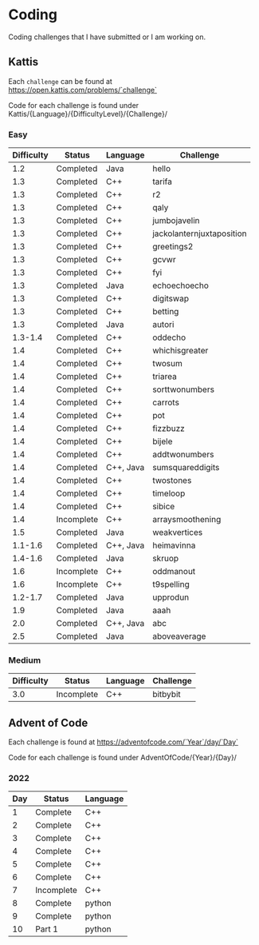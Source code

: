 # Coding
Coding challenges that I have submitted or I am working on.

## Kattis
Each `challenge` can be found at https://open.kattis.com/problems/`challenge`

Code for each challenge is found under Kattis/{Language}/{DifficultyLevel}/{Challenge}/

### Easy

| Difficulty | Status | Language | Challenge |
|------------|--------|----------|-----------|
| 1.2     | Completed  | Java      | hello                     |
| 1.3     | Completed  | C++       | tarifa                    |
| 1.3     | Completed  | C++       | r2                        |
| 1.3     | Completed  | C++       | qaly                      |
| 1.3     | Completed  | C++       | jumbojavelin              |
| 1.3     | Completed  | C++       | jackolanternjuxtaposition |
| 1.3     | Completed  | C++       | greetings2                |
| 1.3     | Completed  | C++       | gcvwr                     |
| 1.3     | Completed  | C++       | fyi                       |
| 1.3     | Completed  | Java      | echoechoecho              |
| 1.3     | Completed  | C++       | digitswap                 |
| 1.3     | Completed  | C++       | betting                   |
| 1.3     | Completed  | Java      | autori                    |
| 1.3-1.4 | Completed  | C++       | oddecho                   |
| 1.4     | Completed  | C++       | whichisgreater            |
| 1.4     | Completed  | C++       | twosum                    |
| 1.4     | Completed  | C++       | triarea                   |
| 1.4     | Completed  | C++       | sorttwonumbers            |
| 1.4     | Completed  | C++       | carrots                   |
| 1.4     | Completed  | C++       | pot                       |
| 1.4     | Completed  | C++       | fizzbuzz                  |
| 1.4     | Completed  | C++       | bijele                    |
| 1.4     | Completed  | C++       | addtwonumbers             |
| 1.4     | Completed  | C++, Java | sumsquareddigits          |
| 1.4     | Completed  | C++       | twostones                 |
| 1.4     | Completed  | C++       | timeloop                  |
| 1.4     | Completed  | C++       | sibice                    |
| 1.4     | Incomplete | C++       | arraysmoothening          |
| 1.5     | Completed  | Java      | weakvertices              |
| 1.1-1.6 | Completed  | C++, Java | heimavinna                |
| 1.4-1.6 | Completed  | Java      | skruop                    |
| 1.6     | Incomplete | C++       | oddmanout                 |
| 1.6     | Incomplete | C++       | t9spelling                |
| 1.2-1.7 | Completed  | Java      | upprodun                  |
| 1.9     | Completed  | Java      | aaah                      |
| 2.0     | Completed  | C++, Java | abc                       |
| 2.5     | Completed  | Java      | aboveaverage              |

### Medium

| Difficulty | Status | Language | Challenge |
|------------|--------|----------|-----------|
| 3.0       | Incomplete    | C++       | bitbybit |Passes half the tests

<!--
Old Table
| Difficulty| Challenge             | Status        | Language  |
|-------|---------------------------|---------------|-----------|
| Easy  | heimavinna                | Completed     | Java, C++ |
| Easy  | skruop                    | Completed     | Java      |
| Easy  | sumsquaredigits           | Incomplete    | Java      |
| Easy  | weakvertices              | Completed     | Java      |
| Easy  | addtwonumbers             | Completed     | C++       |
| Easy  | betting                   | Completed     | C++       |
| Easy  | carrots                   | Completed     | C++       |
| Easy  | fizzbuzz                  | Completed     | C++       |
| Easy  | fodelsedagsmemorisering   | Incomplete    | C++       |
| Easy  | r2                        | Completed     | C++       |
| Easy  | sorttwonumbers            | Completed     | C++       |
| Easy  | autori                    | Completed     | Java      |
| Easy  | upprodun                  | Completed     | Java      |
| Easy  | echoechoecho              | Completed     | Java      |
| Easy  | aboveaverage              | Completed     | Java      |
| Easy  | abc                       | Completed     | Java, C++ |
| Easy  | aaah                      | Completed     | Java      |
| Easy  | hello                     | Completed     | Java      |
| Easy  | bijele                    | Completed     | C++       |
| Easy  | oddecho                   | Completed     | C++       |
| Easy  | whichisgreater            | Completed     | C++       |
| Easy  | triarea                   | Completed     | C++       |
| Easy  | pot                       | Completed     | C++       |
| Easy  | twosum                    | Completed     | C++       |
| Easy  | qaly                      | Completed     | C++       |
| Easy  | digitswap                 | Completed     | C++       |
| Easy  | tarifa                    | Completed     | C++       |
| Easy  | greetings2                | Completed     | C++       |
| Easy  | jumbojavelin              | Completed     | C++       |
| Easy  | jackolanternjuxtaposition | Completed     | C++       |
| Easy  | gcvwr                     | Completed     | C++       |
| Easy  | fyi                       | Completed     | C++       |
| Medium| bitbybit                  | Incomplete    | C++       |Passes half the tests

Template for new row
| temp| temp| temp| temp|
a `--` at the end of row means row not included in repo yet
-->

## Advent of Code

Each challenge is found at https://adventofcode.com/`Year`/day/`Day`

Code for each challenge is found under AdventOfCode/{Year}/{Day}/

### 2022

| Day | Status     | Language |
|-----|------------|----------|
| 1   | Complete   | C++      |
| 2   | Complete   | C++      |
| 3   | Complete   | C++      |
| 4   | Complete   | C++      |
| 5   | Complete   | C++      |
| 6   | Complete   | C++      |
| 7   | Incomplete | C++      |
| 8   | Complete   | python   |
| 9   | Complete   | python   |
| 10  | Part 1     | python   |